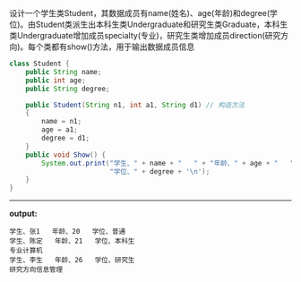 设计一个学生类Student，其数据成员有name(姓名)、age(年龄)和degree(学位)。由Student类派生出本科生类Undergraduate和研究生类Graduate，本科生类Undergraduate增加成员specialty(专业)，研究生类增加成员direction(研究方向)。每个类都有show()方法，用于输出数据成员信息
```Java
class Student {
	public String name;
	public int age;
	public String degree;

	public Student(String n1, int a1, String d1) // 构造方法
	{
		name = n1;
		age = a1;
		degree = d1;
	}
	public void Show() {
		System.out.print("学生、" + name + "   " + "年龄、" + age + "   " +
                         "学位、" + degree + '\n');
	}
}
```
****
**output:**
```
学生、张1   年龄、20   学位、普通
学生、陈定   年龄、21   学位、本科生
专业计算机
学生、李生   年龄、26   学位、研究生
研究方向信息管理
```
